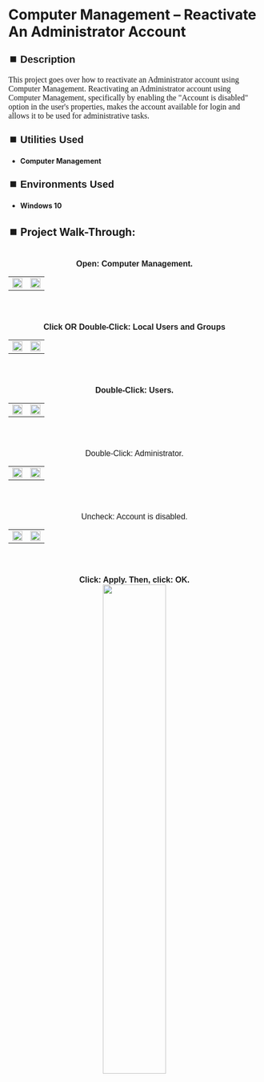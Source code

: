 <h1>Computer Management – Reactivate An Administrator Account</h1>


<h2 style="font-family: Arial, sans-serif; font-size: 20px; font-weight: bold; margin-top: 24px; margin-bottom: 12px;">
⏹️ Description</h2>

<p style="font-family: Georgia, serif; font-size: 16px; margin-top: 12px; margin-bottom: 12px;">
This project goes over how to reactivate an Administrator account using Computer Management. Reactivating an Administrator account using Computer Management, specifically by enabling the "Account is disabled" option in the user's properties, makes the account available for login and allows it to be used for administrative tasks.
</b>



<h2 style="font-family: Arial, sans-serif; font-size: 20px; font-weight: bold; margin-top: 24px; margin-bottom: 12px;">
⏹️ Utilities Used</h2>
  
<p style="font-family: Georgia, serif; font-size: 16px; margin-top: 12px; margin-bottom: 12px;">
 
 - <b>Computer Management</b>



<h2 style="font-family: Arial, sans-serif; font-size: 20px; font-weight: bold; margin-top: 24px; margin-bottom: 12px;"> 
⏹️ Environments Used </h2>

<p style="font-family: Georgia, serif; font-size: 16px; margin-top: 12px; margin-bottom: 12px;">
 
- <b>Windows 10</b>



<h2 style="font-family: Arial, sans-serif; font-size: 20px; font-weight: bold; margin-top: 24px; margin-bottom: 12px;"> 
<h2>
⏹️ Project Walk-Through:</h2>
 <br/>

<div style="text-align:center;">
  <span style="font-family: Arial, sans-serif; font-size: 16px;"><b>Open: Computer Management.</b></span>  
<br/>

<table>
  <tr>
    <td><img src="https://imgur.com/09L73VQ.png" height="50%" width="100%" /></td>
    <td><img src="https://imgur.com/gpUAuMz.png" height="50%" width="100%" /></td>
  </tr>
</table>

<br /><br />


<div style="text-align:center;">
  <span style="font-family: Arial, sans-serif; font-size: 16px;"><b>Click  OR Double-Click: Local Users and Groups</b></span>  
<br/>

<table>
  <tr>
    <td><img src="https://imgur.com/cMFILVr.png" height="50%" width="100%" /></td>
    <td><img src="https://imgur.com/8QeRBzV.png" height="50%" width="100%" /></td>
  </tr>
</table>

<br /><br />


<div style="text-align:center;">
  <span style="font-family: Arial, sans-serif; font-size: 16px;"><b>Double-Click: Users.</b></span>  
<br/>

<table>
  <tr>
    <td><img src="https://imgur.com/clGE1VM.png" height="50%" width="100%" /></td>
    <td><img src="https://imgur.com/Obbin8x.png" height="50%" width="100%" /></td>
  </tr>
</table>

<br /><br />


<div style="text-align:center;">
  <span style="font-family: Arial, sans-serif; font-size: 16px;"></b>Double-Click: Administrator.</b></span>  
<br/>

<table>
  <tr>
    <td><img src="https://imgur.com/KBSWQ1n.png" height="50%" width="100%" /></td>
    <td><img src="https://imgur.com/ArQ4Dyb.png" height="50%" width="100%" /></td>
  </tr>
</table>

<br /><br />


<div style="text-align:center;">
  <span style="font-family: Arial, sans-serif; font-size: 16px;"></b>Uncheck: Account is disabled.</b></span>  
<br/>

<table>
  <tr>
    <td><img src="https://imgur.com/nVPr8EW.png" height="50%" width="100%" /></td>
    <td><img src="https://imgur.com/3lvB2sF.png" height="50%" width="100%" /></td>
  </tr>
</table>

<br /><br />


</div>
  <span style="font-family: Arial, sans-serif; font-size: 16px;"><b>Click: Apply.  Then, click: OK.
    <br/>
    
  <img src="https://imgur.com/ZVvvv9G.png" height="50%" width="50%"/>  
  <br /><br /><br /><br />
